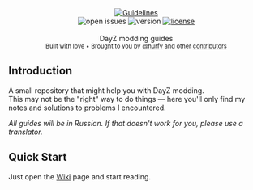 <div align="center">
    <a href="https://github.com/hurfy/hashGo"><img src="https://github.com/user-attachments/assets/cd53b7d8-10f4-4e45-ab89-f7f1e47249db" alt="Guidelines" /></a>
</div>

<div align="center">
    <img src="https://img.shields.io/github/issues/Carousel-Mods/Guidelines?style=for-the-badge" alt="open issues" />
    <img src="https://img.shields.io/badge/version-1.0.0-blue?style=for-the-badge" alt="version" /></a>
    <a href="LICENSE"><img src="https://img.shields.io/github/license/Carousel-Mods/Guidelines?style=for-the-badge" alt="license" /></a>
</div>

<br />

<div align="center">
  DayZ modding guides
</div>

<div align="center">
  <sub>
    Built with love 
    &bull; Brought to you by <a href="https://github.com/hurfy">@hurfy</a>
    and other <a href="https://github.com/Carousel-Mods/Guidelines/graphs/contributors">contributors</a>
  </sub>
</div>

## Introduction
A small repository that might help you with DayZ modding.<br />
This may not be the "right" way to do things — here you'll only find my notes and solutions to problems I encountered. <br />

*All guides will be in Russian. If that doesn't work for you, please use a translator.*

## Quick Start
Just open the [Wiki](https://github.com/Carousel-Mods/Guidelines/wiki) page and start reading.
